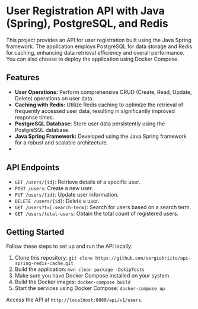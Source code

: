 # User Registration API with Java (Spring), PostgreSQL, and Redis

This project provides an API for user registration built using the Java Spring framework. The application employs PostgreSQL for data storage and Redis for caching, enhancing data retrieval efficiency and overall performance. You can also choose to deploy the application using Docker Compose.

## Features

- **User Operations:** Perform comprehensive CRUD (Create, Read, Update, Delete) operations on user data.
- **Caching with Redis:** Utilize Redis caching to optimize the retrieval of frequently accessed user data, resulting in significantly improved response times.
- **PostgreSQL Database:** Store user data persistently using the PostgreSQL database.
- **Java Spring Framework:** Developed using the Java Spring framework for a robust and scalable architecture.
- 
## API Endpoints

- `GET /users/{id}`: Retrieve details of a specific user.
- `POST /users`: Create a new user.
- `PUT /users/{id}`: Update user information.
- `DELETE /users/{id}`: Delete a user.
- `GET /users?t=[:search-term]`: Search for users based on a search term.
- `GET /users/total-users`: Obtain the total count of registered users.

## Getting Started

Follow these steps to set up and run the API locally:

1. Clone this repository: `git clone https://github.com/sergiobriito/api-spring-redis-cache.git`
2. Build the application: `mvn clean package -DskipTests`
3. Make sure you have Docker Compose installed on your system.
4. Build the Docker images: `docker-compose build`
5. Start the services using Docker Compose: `docker-compose up`

Access the API at `http://localhost:8080/api/v1/users`.

